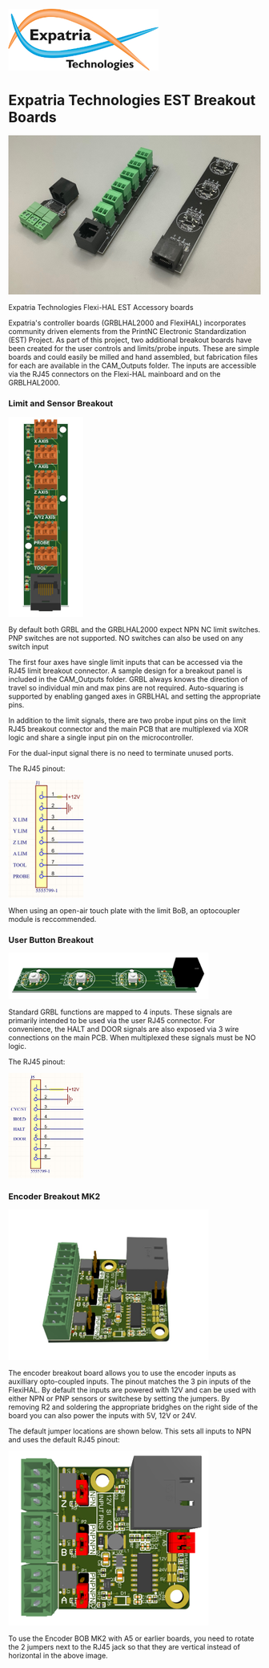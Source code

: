 ![Logo](/readme_images/logo_sm.jpg)
# Expatria Technologies EST Breakout Boards
<img src="/readme_images/IMG_0117.jpg" width="800">

Expatria Technologies Flexi-HAL EST Accessory boards

Expatria's controller boards (GRBLHAL2000 and FlexiHAL) incorporates community driven elements from the PrintNC Electronic Standardization (EST) Project. As part of this project, two additional breakout boards have been created for the user controls and limits/probe inputs. These are simple boards and could easily be milled and hand assembled, but fabrication files for each are available in the CAM_Outputs folder. The inputs are accessible via the RJ45 connectors on the Flexi-HAL mainboard and on the GRBLHAL2000.

### Limit and Sensor Breakout

<img src="/readme_images/limit_mod_render.jpg" width="150">

By default both GRBL and the GRBLHAL2000 expect NPN NC limit switches.  PNP switches are not supported. NO switches can also be used on any switch input

The first four axes have single limit inputs that can be accessed via the RJ45 limit breakout connector.  A sample design for a breakout panel is included in the CAM_Outputs folder.  GRBL always knows the direction of travel so individual min and max pins are not required.  Auto-squaring is supported by enabling ganged axes in GRBLHAL and setting the appropriate pins.

In addition to the limit signals, there are two probe input pins on the limit RJ45 breakout connector and the main PCB that are multiplexed via XOR logic and share a single input pin on the microcontroller.

For the dual-input signal there is no need to terminate unused ports.

The RJ45 pinout:

<img src="/readme_images/limit_rj45_pinout.jpg" width="150">

When using an open-air touch plate with the limit BoB, an optocoupler module is reccommended.

### User Button Breakout
<img src="/readme_images/User_mod_render.jpg" width="400">

Standard GRBL functions are mapped to 4 inputs.  These signals are primarily intended to be used via the user RJ45 connector.  For convenience, the HALT and DOOR signals are also exposed via 3 wire connections on the main PCB.  When multiplexed these signals must be NO logic.

The RJ45 pinout:

<img src="/readme_images/user_rj45_pinout.jpg" width="150">

### Encoder Breakout MK2
<img src="/readme_images/encoder_render.jpg" width="400">

The encoder breakout board allows you to use the encoder inputs as auxilliary opto-coupled inputs.  The pinout matches the 3 pin inputs of the FlexiHAL.  By default the inputs are powered with 12V and can be used with either NPN or PNP sensors or switchese by setting the jumpers.  By removing R2 and soldering the appropriate bridghes on the right side of the board you can also power the inputs with 5V, 12V or 24V.

The default jumper locations are shown below.  This sets all inputs to NPN and uses the default RJ45 pinout:

<img src="/readme_images/encoder_bob_pinout.png" width="400">

To use the Encoder BOB MK2 with A5 or earlier boards, you need to rotate the 2 jumpers next to the RJ45 jack so that they are vertical instead of horizontal in the above image.

